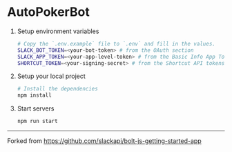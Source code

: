# AutoPokerBot

1. Setup environment variables
    
    ```zsh
    # Copy the `.env.example` file to `.env` and fill in the values.
    SLACK_BOT_TOKEN=<your-bot-token> # from the OAuth section
    SLACK_APP_TOKEN=<your-app-level-token> # from the Basic Info App Token Section
    SHORTCUT_TOKEN=<your-signing-secret> # from the Shortcut API tokens section https://app.shortcut.com/qonversion/settings/account/api-tokens
    ```

1. Setup your local project

    ```zsh
    # Install the dependencies
    npm install
    ```

1. Start servers

    ```zsh
    npm run start
    ```

---

Forked from https://github.com/slackapi/bolt-js-getting-started-app
